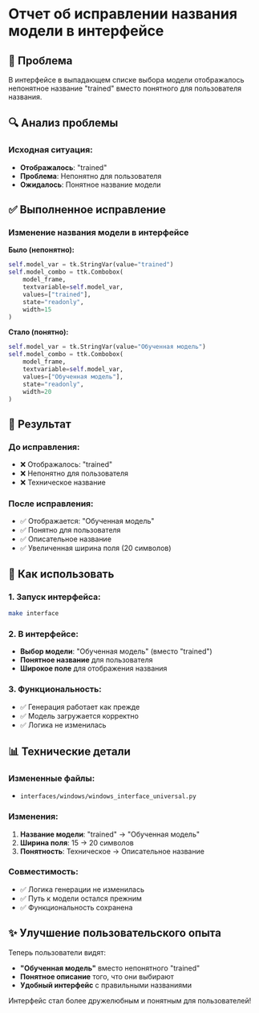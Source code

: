 # Отчет об исправлении названия модели в интерфейсе

## 🐛 Проблема
В интерфейсе в выпадающем списке выбора модели отображалось непонятное название "trained" вместо понятного для пользователя названия.

## 🔍 Анализ проблемы

### Исходная ситуация:
- **Отображалось**: "trained" 
- **Проблема**: Непонятно для пользователя
- **Ожидалось**: Понятное название модели

## ✅ Выполненное исправление

### Изменение названия модели в интерфейсе

**Было (непонятно):**
```python
self.model_var = tk.StringVar(value="trained")
self.model_combo = ttk.Combobox(
    model_frame,
    textvariable=self.model_var,
    values=["trained"],
    state="readonly",
    width=15
)
```

**Стало (понятно):**
```python
self.model_var = tk.StringVar(value="Обученная модель")
self.model_combo = ttk.Combobox(
    model_frame,
    textvariable=self.model_var,
    values=["Обученная модель"],
    state="readonly",
    width=20
)
```

## 🎯 Результат

### До исправления:
- ❌ Отображалось: "trained"
- ❌ Непонятно для пользователя
- ❌ Техническое название

### После исправления:
- ✅ Отображается: "Обученная модель"
- ✅ Понятно для пользователя
- ✅ Описательное название
- ✅ Увеличенная ширина поля (20 символов)

## 🚀 Как использовать

### 1. Запуск интерфейса:
```bash
make interface
```

### 2. В интерфейсе:
- **Выбор модели**: "Обученная модель" (вместо "trained")
- **Понятное название** для пользователя
- **Широкое поле** для отображения названия

### 3. Функциональность:
- ✅ Генерация работает как прежде
- ✅ Модель загружается корректно
- ✅ Логика не изменилась

## 📊 Технические детали

### Измененные файлы:
- `interfaces/windows/windows_interface_universal.py`

### Изменения:
1. **Название модели**: "trained" → "Обученная модель"
2. **Ширина поля**: 15 → 20 символов
3. **Понятность**: Техническое → Описательное название

### Совместимость:
- ✅ Логика генерации не изменилась
- ✅ Путь к модели остался прежним
- ✅ Функциональность сохранена

## ✨ Улучшение пользовательского опыта

Теперь пользователи видят:
- **"Обученная модель"** вместо непонятного "trained"
- **Понятное описание** того, что они выбирают
- **Удобный интерфейс** с правильными названиями

Интерфейс стал более дружелюбным и понятным для пользователей!
